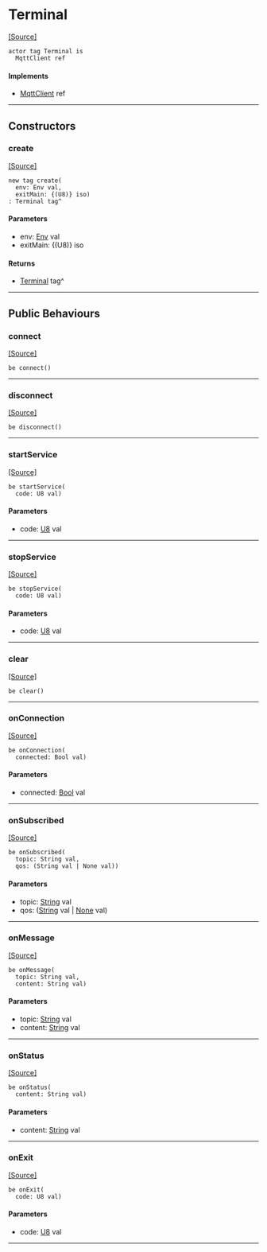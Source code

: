 # Terminal
<span class="source-link">[[Source]](src/mqtt-terminal/terminal.md#L-0-10)</span>
```pony
actor tag Terminal is
  MqttClient ref
```

#### Implements

* [MqttClient](mqtt-mqtt-MqttClient.md) ref

---

## Constructors

### create
<span class="source-link">[[Source]](src/mqtt-terminal/terminal.md#L-0-18)</span>


```pony
new tag create(
  env: Env val,
  exitMain: {(U8)} iso)
: Terminal tag^
```
#### Parameters

*   env: [Env](builtin-Env.md) val
*   exitMain: {(U8)} iso

#### Returns

* [Terminal](mqtt-terminal-Terminal.md) tag^

---

## Public Behaviours

### connect
<span class="source-link">[[Source]](src/mqtt-terminal/terminal.md#L-0-37)</span>


```pony
be connect()
```

---

### disconnect
<span class="source-link">[[Source]](src/mqtt-terminal/terminal.md#L-0-40)</span>


```pony
be disconnect()
```

---

### startService
<span class="source-link">[[Source]](src/mqtt-terminal/terminal.md#L-0-43)</span>


```pony
be startService(
  code: U8 val)
```
#### Parameters

*   code: [U8](builtin-U8.md) val

---

### stopService
<span class="source-link">[[Source]](src/mqtt-terminal/terminal.md#L-0-46)</span>


```pony
be stopService(
  code: U8 val)
```
#### Parameters

*   code: [U8](builtin-U8.md) val

---

### clear
<span class="source-link">[[Source]](src/mqtt-terminal/terminal.md#L-0-49)</span>


```pony
be clear()
```

---

### onConnection
<span class="source-link">[[Source]](src/mqtt-terminal/terminal.md#L-0-52)</span>


```pony
be onConnection(
  connected: Bool val)
```
#### Parameters

*   connected: [Bool](builtin-Bool.md) val

---

### onSubscribed
<span class="source-link">[[Source]](src/mqtt-terminal/terminal.md#L-0-55)</span>


```pony
be onSubscribed(
  topic: String val,
  qos: (String val | None val))
```
#### Parameters

*   topic: [String](builtin-String.md) val
*   qos: ([String](builtin-String.md) val | [None](builtin-None.md) val)

---

### onMessage
<span class="source-link">[[Source]](src/mqtt-terminal/terminal.md#L-0-61)</span>


```pony
be onMessage(
  topic: String val,
  content: String val)
```
#### Parameters

*   topic: [String](builtin-String.md) val
*   content: [String](builtin-String.md) val

---

### onStatus
<span class="source-link">[[Source]](src/mqtt-terminal/terminal.md#L-0-68)</span>


```pony
be onStatus(
  content: String val)
```
#### Parameters

*   content: [String](builtin-String.md) val

---

### onExit
<span class="source-link">[[Source]](src/mqtt-terminal/terminal.md#L-0-71)</span>


```pony
be onExit(
  code: U8 val)
```
#### Parameters

*   code: [U8](builtin-U8.md) val

---


